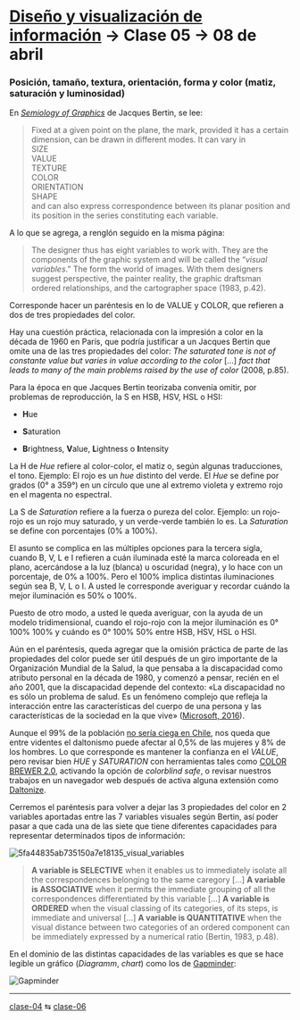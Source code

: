 # [Diseño y visualización de información](https://github.com/profesorfaco/aud5v027-2025) → Clase 05 → 08 de abril

### Posición, tamaño, textura, orientación, forma y color (matiz, saturación y luminosidad)

En [*Semiology of Graphics*](https://www.esri.com/en-us/esri-press/browse/semiology-of-graphics-diagrams-networks-maps) de Jacques Bertin, se lee:

> Fixed at a given point on the plane, the mark, provided it has a certain dimension, can be drawn in different modes. It can vary in\
SIZE\
VALUE\
TEXTURE\
COLOR\
ORIENTATION\
SHAPE\
and can also express correspondence between its planar position and its position in the series constituting each variable.

A lo que se agrega, a renglón seguido en la misma página: 

> The designer thus has eight variables to work with. They are the components of the graphic system and will be called the “*visual variables*.” The form the world of images. With them designers suggest perspective, the painter reality, the graphic draftsman ordered relationships, and the cartographer space (1983, p.42).

Corresponde hacer un paréntesis en lo de VALUE y COLOR, que refieren a dos de tres propiedades del color. 

Hay una cuestión práctica, relacionada con la impresión a color en la década de 1960 en París, que podría justificar a un Jacques Bertin que omite una de las tres propiedades del color: *The saturated tone is not of constante value but varies in value according to the color* […] *fact that leads to many of the main problems raised by the use of color* (2008, p.85). 

Para la época en que Jacques Bertin teorizaba convenía omitir, por problemas de reproducción, la S en HSB, HSV, HSL o HSI:

- **H**ue

- **S**aturation

- **B**rightness, **V**alue, **L**ightness o **I**ntensity

La H de *Hue* refiere al color-color, el matiz o, según algunas traducciones, el tono. Ejemplo: El rojo es un *hue* distinto del verde. El *Hue* se define por grados (0° a 359°) en un círculo que une al extremo violeta y extremo rojo en el magenta no espectral. 

La S de *Saturation* refiere a la fuerza o pureza del color. Ejemplo: un rojo-rojo es un rojo muy saturado, y un verde-verde también lo es. La *Saturation* se define con porcentajes (0% a 100%).

El asunto se complica en las múltiples opciones para la tercera sigla, cuando B, V, L e I refieren a cuán iluminada esté la marca coloreada en el plano, acercándose a la luz (blanca) u oscuridad (negra), y lo hace con un porcentaje, de 0% a 100%. Pero el 100% implica distintas iluminaciones según sea B, V, L o I. A usted le corresponde averiguar y recordar cuándo la mejor iluminación es 50% o 100%.

Puesto de otro modo, a usted le queda averiguar, con la ayuda de un modelo tridimensional, cuando el rojo-rojo con la mejor iluminación es 0° 100% 100% y cuándo es 0° 100% 50% entre HSB, HSV, HSL o HSI.

Aún en el paréntesis, queda agregar que la omisión práctica de parte de las propiedades del color puede ser útil después de un giro importante de la Organización Mundial de la Salud, la que pensaba a la discapacidad como atributo personal en la década de 1980, y comenzó a pensar, recién en el año 2001, que la discapacidad depende del contexto: «La discapacidad no es sólo un problema de salud. Es un fenómeno complejo que refleja la interacción entre las características del cuerpo de una persona y las características de la sociedad en la que vive» ([Microsoft, 2016](https://inclusive.microsoft.design/tools-and-activities/Inclusive101Guidebook.pdf)).

Aunque el 99% de la población [no sería ciega en Chile](https://fundacionluz.cl/noticias/2023/04/comunicado-los-bajos-porcentajes-educacionales-de-las-personas-con-discapacidad-visual-redundan-en-una-alta-cesantia-71-2-con-ceguera-total-no-tiene-trabajo/), nos queda que entre videntes el daltonismo puede afectar al 0,5% de las mujeres y 8% de los hombres. Lo que corresponde es mantener la confianza en el *VALUE*, pero revisar bien *HUE* y *SATURATION* con herramientas tales como [COLOR BREWER 2.0](https://colorbrewer2.org/), activando la opción de *colorblind safe*, o revisar nuestros trabajos en un navegador web después de activa alguna extensión como [Daltonize](https://chromewebstore.google.com/detail/daltonize/obcnmdgpjakcffkcjnonpdlainhphpgh?pli=1).

Cerremos el paréntesis para volver a dejar las 3 propiedades del color en 2 variables aportadas entre las 7 variables visuales según Bertin, así poder pasar a que cada una de las siete que tiene diferentes capacidades para representar determinados tipos de información:

![5fa44835ab735150a7e18135_visual_variables](https://github.com/user-attachments/assets/0dfc0d3f-29f1-4c86-bcad-733b162d59a4)

> **A variable is SELECTIVE** when it enables us to immediately isolate all the correspondences belonging to the same caregory […] **A variable is ASSOCIATIVE** when it permits the immediate grouping of all the correspondences differentiated by this variable […] **A variable is ORDERED** when the visual classing of its categories, of its steps, is immediate and universal […] **A variable is QUANTITATIVE** when the visual distance between two categories of an ordered component can be immediately expressed by a numerical ratio (Bertin, 1983, p.48).

En el dominio de las distintas capacidades de las variables es que se hace legible un gráfico (*Diagramm*, *chart*) como los de [Gapminder](https://www.gapminder.org/tools/#$chart-type=bubbles&url=v2):

![Gapminder](https://upload.wikimedia.org/wikipedia/commons/thumb/4/4b/Gapminder-World-2015.pdf/page1-640px-Gapminder-World-2015.pdf.jpg)

_ _ _ _ 

[clase-04](https://github.com/profesorfaco/troncal/blob/main/clase-04/README.md) ⇆ [clase-06](https://github.com/profesorfaco/troncal/blob/main/clase-06/README.md)
